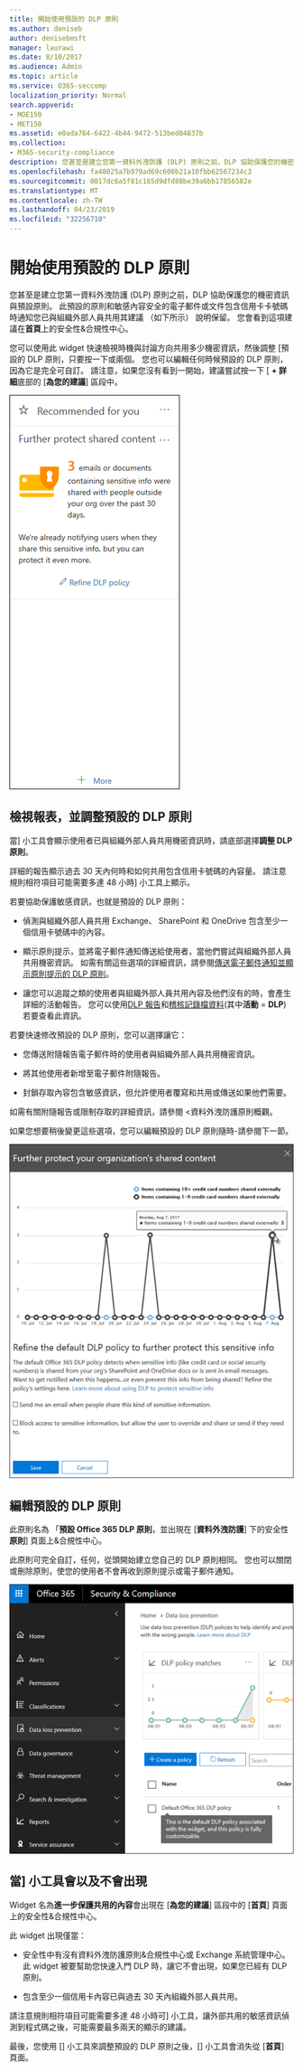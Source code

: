 ```yaml
---
title: 開始使用預設的 DLP 原則
ms.author: deniseb
author: denisebmsft
manager: laurawi
ms.date: 8/10/2017
ms.audience: Admin
ms.topic: article
ms.service: O365-seccomp
localization_priority: Normal
search.appverid:
- MOE150
- MET150
ms.assetid: e0ada764-6422-4b44-9472-513bed04837b
ms.collection:
- M365-security-compliance
description: 您甚至是建立您第一資料外洩防護 (DLP) 原則之前，DLP 協助保護您的機密資訊與預設原則。 此預設的原則和敏感內容安全的電子郵件或文件包含信用卡卡號碼時通知您已與組織外部人員共用其建議 （如下所示） 說明保留。
ms.openlocfilehash: fa48025a7b979ad69c600b21a10fbb62567234c3
ms.sourcegitcommit: 0017dc6a5f81c165d9dfd88be39a6bb17856582e
ms.translationtype: MT
ms.contentlocale: zh-TW
ms.lasthandoff: 04/23/2019
ms.locfileid: "32256710"
---
```

# <a name="get-started-with-the-default-dlp-policy"></a>開始使用預設的 DLP 原則

您甚至是建立您第一資料外洩防護 (DLP) 原則之前，DLP 協助保護您的機密資訊與預設原則。 此預設的原則和敏感內容安全的電子郵件或文件包含信用卡卡號碼時通知您已與組織外部人員共用其建議 （如下所示） 說明保留。 您會看到這項建議在**首頁**上的安全性&amp;合規性中心。 
  
您可以使用此 widget 快速檢視時機與討論方向共用多少機密資訊，然後調整 [預設的 DLP 原則，只要按一下或兩個。 您也可以編輯任何時候預設的 DLP 原則，因為它是完全可自訂。 請注意，如果您沒有看到一開始，建議嘗試按一下 [ **+ 詳細**底部的 [**為您的建議**] 區段中。 
  
![名為進一步的 widget 保護共用的內容](media/2bae6dbc-cc92-4f35-b54c-c36e60226b5b.png)
  
## <a name="view-the-report-and-refine-the-default-dlp-policy"></a>檢視報表，並調整預設的 DLP 原則

當] 小工具會顯示使用者已與組織外部人員共用機密資訊時，請底部選擇**調整 DLP 原則**。 
  
詳細的報告顯示過去 30 天內何時和如何共用包含信用卡號碼的內容量。 請注意規則相符項目可能需要多達 48 小時] 小工具上顯示。
  
若要協助保護敏感資訊，也就是預設的 DLP 原則：
  
- 偵測與組織外部人員共用 Exchange、 SharePoint 和 OneDrive 包含至少一個信用卡號碼中的內容。
    
- 顯示原則提示，並將電子郵件通知傳送給使用者，當他們嘗試與組織外部人員共用機密資訊。 如需有關這些選項的詳細資訊，請參閱[傳送電子郵件通知並顯示原則提示的 DLP 原則](use-notifications-and-policy-tips.md)。
    
- 讓您可以追蹤之類的使用者與組織外部人員共用內容及他們沒有的時，會產生詳細的活動報告。 您可以使用[DLP 報告](view-the-dlp-reports.md)和[稽核記錄檔資料](search-the-audit-log-in-security-and-compliance.md)(其中**活動** = **DLP**) 若要查看此資訊。
    
若要快速修改預設的 DLP 原則，您可以選擇讓它：
  
- 您傳送附隨報告電子郵件時的使用者與組織外部人員共用機密資訊。
    
- 將其他使用者新增至電子郵件附隨報告。
    
- 封鎖存取內容包含敏感資訊，但允許使用者覆寫和共用或傳送如果他們需要。
    
如需有關附隨報告或限制存取的詳細資訊，請參閱 <<c0>資料外洩防護原則概觀。
  
如果您想要稍後變更這些選項，您可以編輯預設的 DLP 原則隨時-請參閱下一節。
  
![設定名為進一步的 widget 保護共用的內容](media/dad30a84-2715-4c0a-a5c5-44d85492363e.png)
  
## <a name="edit-the-default-dlp-policy"></a>編輯預設的 DLP 原則

此原則名為 「**預設 Office 365 DLP 原則**，並出現在 [**資料外洩防護**] 下的安全性**原則**] 頁面上&amp;合規性中心。 
  
此原則可完全自訂，任何，從頭開始建立您自己的 DLP 原則相同。 您也可以關閉或刪除原則，使您的使用者不會再收到原則提示或電子郵件通知。
  
![名為預設的 Office 365 DLP 原則的 DLP 原則](media/260731e8-4d57-4c98-abec-07b052ec48d5.png)
  
## <a name="when-the-widget-does-and-does-not-appear"></a>當] 小工具會以及不會出現

Widget 名為**進一步保護共用的內容**會出現在 [**為您的建議**] 區段中的 [**首頁**] 頁面上的安全性&amp;合規性中心。 
  
此 widget 出現僅當：
  
- 安全性中有沒有資料外洩防護原則&amp;合規性中心或 Exchange 系統管理中心。 此 widget 被要幫助您快速入門 DLP 時，讓它不會出現，如果您已經有 DLP 原則。
    
- 包含至少一個信用卡內容已與過去 30 天內組織外部人員共用。
    
請注意規則相符項目可能需要多達 48 小時可] 小工具，讓外部共用的敏感資訊偵測到程式碼之後，可能需要最多兩天的顯示的建議。
  
最後，您使用 [] 小工具來調整預設的 DLP 原則之後，[] 小工具會消失從 [**首頁**] 頁面。 
  

